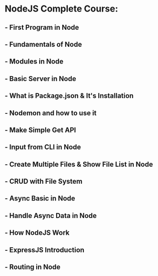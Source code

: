 # NodeJS Complete Course:   

## - First Program in Node
## - Fundamentals of Node
## - Modules in Node
## - Basic Server in Node
## - What is Package.json & It's Installation
## - Nodemon and how to use it
## - Make Simple Get API
## - Input from CLI in Node
## - Create Multiple Files & Show File List in Node
## - CRUD with File System
## - Async Basic in Node
## - Handle Async Data in Node
## - How NodeJS Work
## - ExpressJS Introduction
## - Routing in Node

